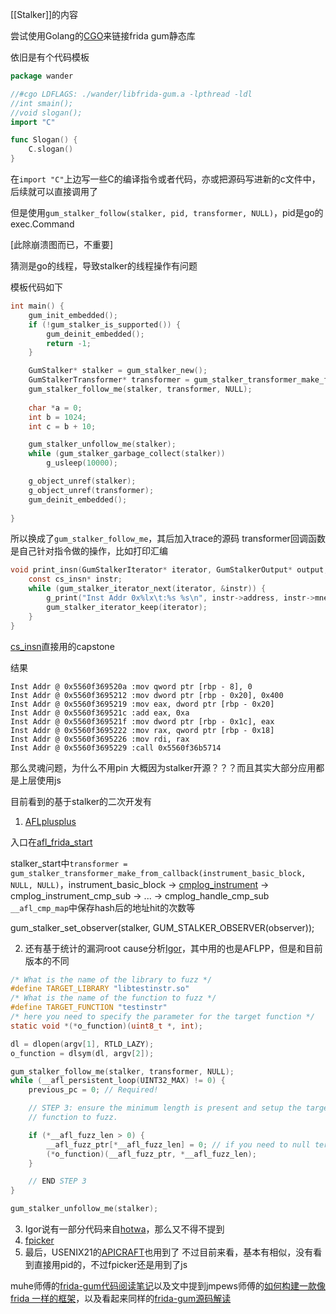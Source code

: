 [[Stalker]]的内容

尝试使用Golang的[CGO](https://chai2010.cn/advanced-go-programming-book/ch2-cgo/ch2-01-hello-cgo.html)来链接frida gum静态库

依旧是有个代码模板

```go
package wander

//#cgo LDFLAGS: ./wander/libfrida-gum.a -lpthread -ldl
//int smain();
//void slogan();
import "C"

func Slogan() {
    C.slogan()
}
```

在`import "C"`上边写一些C的编译指令或者代码，亦或把源码写进新的c文件中，后续就可以直接调用了

但是使用`gum_stalker_follow(stalker, pid, transformer, NULL)`，pid是go的exec.Command

[此除崩溃图而已，不重要]

猜测是go的线程，导致stalker的线程操作有问题

模板代码如下

```C
int main() {  
	gum_init_embedded();  
	if (!gum_stalker_is_supported()) {  
		gum_deinit_embedded();  
		return -1;  
	}  

	GumStalker* stalker = gum_stalker_new();  
	GumStalkerTransformer* transformer = gum_stalker_transformer_make_from_callback( print_insn, NULL, NULL);  
	gum_stalker_follow_me(stalker, transformer, NULL);  
	
	char *a = 0;  
	int b = 1024;  
	int c = b + 10;  

	gum_stalker_unfollow_me(stalker);  
	while (gum_stalker_garbage_collect(stalker))
		g_usleep(10000);

	g_object_unref(stalker);
	g_object_unref(transformer);
	gum_deinit_embedded();
  
}
```

所以换成了`gum_stalker_follow_me`，其后加入trace的源码
transformer回调函数是自己针对指令做的操作，比如打印汇编

```c
void print_insn(GumStalkerIterator* iterator, GumStalkerOutput* output, gpointer user_data) {  
	const cs_insn* instr;  
	while (gum_stalker_iterator_next(iterator, &instr)) {  
		g_print("Inst Addr 0x%lx\t:%s %s\n", instr->address, instr->mnemonic, instr->op_str);  
		gum_stalker_iterator_keep(iterator);  
	}  
}
```
[cs_insn](https://github.com/capstone-engine/capstone/blob/fee83fcc1ad096c22d4f2066ccb58ad1a76a9886/docs/Capstone-Engine-Documentation/Capstone-Engine%20Documentation.md#cs_insn)直接用的capstone

结果

```
Inst Addr @ 0x5560f369520a :mov qword ptr [rbp - 8], 0  
Inst Addr @ 0x5560f3695212 :mov dword ptr [rbp - 0x20], 0x400  
Inst Addr @ 0x5560f3695219 :mov eax, dword ptr [rbp - 0x20]  
Inst Addr @ 0x5560f369521c :add eax, 0xa  
Inst Addr @ 0x5560f369521f :mov dword ptr [rbp - 0x1c], eax  
Inst Addr @ 0x5560f3695222 :mov rax, qword ptr [rbp - 0x18]  
Inst Addr @ 0x5560f3695226 :mov rdi, rax  
Inst Addr @ 0x5560f3695229 :call 0x5560f36b5714
```

那么灵魂问题，为什么不用pin
大概因为stalker开源？？？而且其实大部分应用都是上层使用js

目前看到的基于stalker的二次开发有

1. [AFLplusplus](https://github.com/AFLplusplus/AFLplusplus/tree/7aced239e8a0855d87ecc921ba5691b29202ec1e/frida_mode)

入口在[afl_frida_start](https://github.com/AFLplusplus/AFLplusplus/blob/10dae419d6e3ebc38f53840c5abfe98e9c901217/frida_mode/src/main.c#L183)

stalker_start中`transformer = gum_stalker_transformer_make_from_callback(instrument_basic_block, NULL, NULL)`，instrument_basic_block -> [cmplog_instrument](https://github.com/AFLplusplus/AFLplusplus/blob/08ca4d54a55fe73e64a994c41a12af61f52e497e/frida_mode/src/cmplog/cmplog_x64.c#L288) -> cmplog_instrument_cmp_sub -> ... -> cmplog_handle_cmp_sub `__afl_cmp_map`中保存hash后的地址hit的次数等

gum_stalker_set_observer(stalker, GUM_STALKER_OBSERVER(observer));

2. 还有基于统计的漏洞root cause分析[Igor](https://github.com/HexHive/Igor/blob/main/IgorFuzz/utils/afl_frida/afl-frida.c)，其中用的也是AFLPP，但是和目前版本的不同

```C
/* What is the name of the library to fuzz */
#define TARGET_LIBRARY "libtestinstr.so"
/* What is the name of the function to fuzz */
#define TARGET_FUNCTION "testinstr"
/* here you need to specify the parameter for the target function */
static void *(*o_function)(uint8_t *, int);

dl = dlopen(argv[1], RTLD_LAZY);
o_function = dlsym(dl, argv[2]);

gum_stalker_follow_me(stalker, transformer, NULL);
while (__afl_persistent_loop(UINT32_MAX) != 0) {
	previous_pc = 0; // Required!

	// STEP 3: ensure the minimum length is present and setup the target
	// function to fuzz.

	if (*__afl_fuzz_len > 0) {
		__afl_fuzz_ptr[*__afl_fuzz_len] = 0; // if you need to null terminate
		(*o_function)(__afl_fuzz_ptr, *__afl_fuzz_len);
	}

	// END STEP 3
}

gum_stalker_unfollow_me(stalker);
```

3. Igor说有一部分代码来自[hotwa](https://github.com/meme/hotwax)，那么又不得不提到
4. [fpicker](https://github.com/ttdennis/fpicker)
5. 最后，USENIX21的[APICRAFT](https://github.com/occia/apicraft/blob/7ecbdd16e2d41132aa8840727602dd8e3b7c7b37/collect-n-combine/cfgs/cgpdf/cfgs/use-3-div.toml#L183)也用到了
不过目前来看，基本有相似，没有看到直接用pid的，不过fpicker还是用到了js

muhe师傅的[frida-gum代码阅读笔记](https://o0xmuhe.github.io/2019/11/15/frida-gum%E4%BB%A3%E7%A0%81%E9%98%85%E8%AF%BB/)以及文中提到jmpews师傅的[如何构建一款像 frida 一样的框架](https://bbs.pediy.com/thread-220794.htm)，以及看起来同样的[frida-gum源码解读](https://jmpews.github.io/2017/06/27/pwn/frida-gum%E6%BA%90%E7%A0%81%E8%A7%A3%E8%AF%BB/)



